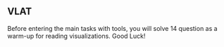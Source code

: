 ## VLAT

Before entering the main tasks with tools, you will solve 14 question as a warm-up for reading visualizations. Good Luck!